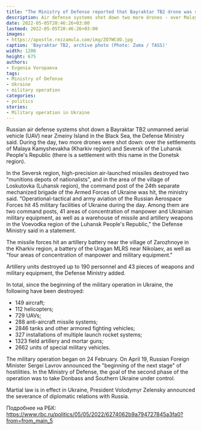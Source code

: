 ```yaml
---
title: "The Ministry of Defense reported that Bayraktar TB2 drone was shot down near Zmeiny Island"
description: Air defense systems shot down two more drones - over Malaya Kamyshevakha and Seversk. Russian artillery destroyed “up to 190 personnel” of the Armed Forces of Ukraine during the day
date: 2022-05-05T20:46:26+03:00
lastmod: 2022-05-05T20:46:26+03:00
images:
- https://apostle.rezzamula.com/img/ZO7WCdO.jpg
caption: 'Bayraktar TB2, archive photo (Photo: Zuma / TASS)'
width: 1200
height: 675
authors:
- Evgenia Voropaeva
tags:
- Ministry of Defense
- Ukraine
- military operation
categories:
- politics
stories:
- Military operation in Ukraine
---
```


Russian air defense systems shot down a Bayraktar TB2 unmanned aerial vehicle (UAV) near Zmeiny Island in the Black Sea, the Defense Ministry said. During the day, two more drones were shot down: over the settlements of Malaya Kamyshevakha (Kharkiv region) and Seversk of the Luhansk People's Republic (there is a settlement with this name in the Donetsk region).

In the Seversk region, high-precision air-launched missiles destroyed two "munitions depots of nationalists", and in the area of ​​​​the village of Loskutovka (Luhansk region), the command post of the 24th separate mechanized brigade of the Armed Forces of Ukraine was hit, the ministry said. “Operational-tactical and army aviation of the Russian Aerospace Forces hit 45 military facilities of Ukraine during the day. Among them are two command posts, 41 areas of concentration of manpower and Ukrainian military equipment, as well as a warehouse of missile and artillery weapons in the Voevodka region of the Luhansk People's Republic," the Defense Ministry said in a statement.

The missile forces hit an artillery battery near the village of Zarozhnoye in the Kharkiv region, a battery of the Uragan MLRS near Nikolaev, as well as "four areas of concentration of manpower and military equipment."

Artillery units destroyed up to 190 personnel and 43 pieces of weapons and military equipment, the Defense Ministry added.

In total, since the beginning of the military operation in Ukraine, the following have been destroyed:

- 149 aircraft;
- 112 helicopters;
- 729 UAVs;
- 288 anti-aircraft missile systems;
- 2846 tanks and other armored fighting vehicles;
- 327 installations of multiple launch rocket systems;
- 1323 field artillery and mortar guns;
- 2662 units of special military vehicles.

The military operation began on 24 February. On April 19, Russian Foreign Minister Sergei Lavrov announced the "beginning of the next stage" of hostilities. In the Ministry of Defense, the goal of the second phase of the operation was to take Donbass and Southern Ukraine under control.

Martial law is in effect in Ukraine, President Volodymyr Zelensky announced the severance of diplomatic relations with Russia.

Подробнее на РБК:
https://www.rbc.ru/politics/05/05/2022/6274062b9a794727845a3fa0?from=from_main_5